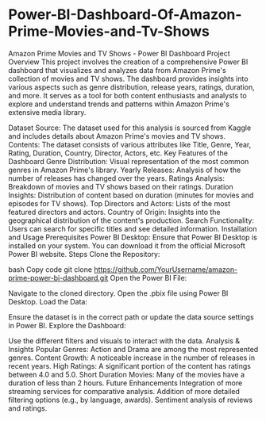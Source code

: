 # Power-BI-Dashboard-Of-Amazon-Prime-Movies-and-Tv-Shows
Amazon Prime Movies and TV Shows - Power BI Dashboard
Project Overview
This project involves the creation of a comprehensive Power BI dashboard that visualizes and analyzes data from Amazon Prime's collection of movies and TV shows. The dashboard provides insights into various aspects such as genre distribution, release years, ratings, duration, and more. It serves as a tool for both content enthusiasts and analysts to explore and understand trends and patterns within Amazon Prime's extensive media library.

Dataset
Source: The dataset used for this analysis is sourced from Kaggle and includes details about Amazon Prime's movies and TV shows.
Contents: The dataset consists of various attributes like Title, Genre, Year, Rating, Duration, Country, Director, Actors, etc.
Key Features of the Dashboard
Genre Distribution: Visual representation of the most common genres in Amazon Prime's library.
Yearly Releases: Analysis of how the number of releases has changed over the years.
Ratings Analysis: Breakdown of movies and TV shows based on their ratings.
Duration Insights: Distribution of content based on duration (minutes for movies and episodes for TV shows).
Top Directors and Actors: Lists of the most featured directors and actors.
Country of Origin: Insights into the geographical distribution of the content's production.
Search Functionality: Users can search for specific titles and see detailed information.
Installation and Usage
Prerequisites
Power BI Desktop: Ensure that Power BI Desktop is installed on your system. You can download it from the official Microsoft Power BI website.
Steps
Clone the Repository:

bash
Copy code
git clone https://github.com/YourUsername/amazon-prime-power-bi-dashboard.git
Open the Power BI File:

Navigate to the cloned directory.
Open the .pbix file using Power BI Desktop.
Load the Data:

Ensure the dataset is in the correct path or update the data source settings in Power BI.
Explore the Dashboard:

Use the different filters and visuals to interact with the data.
Analysis & Insights
Popular Genres: Action and Drama are among the most represented genres.
Content Growth: A noticeable increase in the number of releases in recent years.
High Ratings: A significant portion of the content has ratings between 4.0 and 5.0.
Short Duration Movies: Many of the movies have a duration of less than 2 hours.
Future Enhancements
Integration of more streaming services for comparative analysis.
Addition of more detailed filtering options (e.g., by language, awards).
Sentiment analysis of reviews and ratings.
